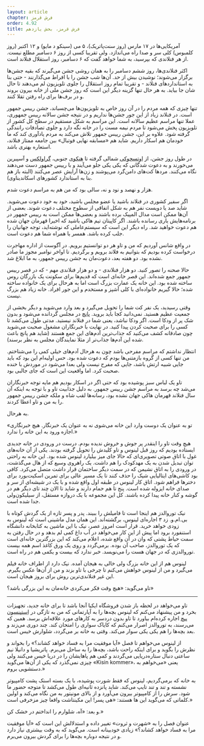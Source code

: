 ```yaml
---
layout: article
chapter: فرش قرمز
order: 4.92
title: فرش قرمز، بخش یازدهم
---
```



آمریکایی‌ها در ۱۷ مارس (روز سنت‌پاتریک)، ۵ می (سینکو د مایو) و ۱۲ اکتبر (روز کلمبوس) کلی سر و صدا راه می‌اندازد. ولی تقریبا کسی از روز ۶ دسامبر مطلع نیست. از هر فنلاندی که بپرسید، به شما خواهد گفت که ۶ دسامبر، روز استقلال فنلاند است.

اکثر فنلاندی‌ها، روز ششم دسامبر را به همان روشی جشن می‌گیرند که بقیه جشن‌ها برگزار می‌شوند؛ نوشیدن بیش از حد.  آن‌ها شب جشن را با افراط می‌گذارنند - حتی بنا به استانداردهای فنلاند - و تقریبا تمام روز استقلال را جلوی تلویزیون لم می‌دهند تا حال شان جا بیاید. به هر حال تنها گزینه دیگر این است که روز جشن ملی از خانه بیرون بروند و در برف‌ها برای راه رفتن تقلا کنند. 

تنها چیزی که همه مردم را در آن روز خاص به تلویزیون‌ها می‌چسباند، جشن رییس جمهور است. در فنلاند زیاد از این جور جشن‌ها نداریم و در نتیجه جشن سالانه رییس جمهوری،‌ عملا تنها مراسم عظیم سالانه است. این مراسم به شکل مستقیم در سطح کل کشور از تلویزیون پخش می‌شود تا مردم نیمه مست را در خانه نگه دارد و جلوی تصادفات رانندگی گرفته شود. علاوه بر این، جشن رییس جمهور تلاش می‌کند به مردم یادآوری کند که ما خودمان هم اسکار داریم. شاید هم «مسابقه نهایی فوتبال» بین جامعه ممتاز فنلاند، استعاره بهتری باشد. 

در طول روز جشن، از <abbr title="Utsjoki">اوتسجوکی</abbr > شمالی گرفته تا <abbr title="Hanko">هنکو</abbr >ی جنوبی، <abbr title="Gravlax - نوعی ماهی آزاد نمک‌سود که در کشورهای اسکاندیناوی از آن به عنوان مزه یا تنقلات استفاده می‌شود.">گراولکس</abbr > و آسپیرین می‌خورند و به دعوت شدگانی که یکی یکی جلو می‌آیند و با رییس جمهور دست می‌دهند نگاه می‌کنند. مردها کت‌های دامن‌گرد می‌پوشند و زن‌ها آرایش عصر می‌کنند (البته باز هم بنا به استاندارد کشورهای اسکاندیناوی).

هزار و نهصد و نود و نه، سالی بود که من هم به مراسم دعوت شدم. 

اگر سفیر کشوری در فنلاند باشید یا عضو مجلس باشید، خود به خود دعوت می‌شوید. شاید صد یا دویست نفر هم به شکل اتفاقی از سطوح مختلف دعوت شوند. بعضی از آن‌ها ممکن است مدال المپیک برده باشند و بعضی‌ها ممکن است به رییس جمهور در برنامه‌هایش یاری رسانده باشند. اگر کاپیتان تیم هاکی باشید که اخیرا قهرمان جهان شده هم دعوت خواهید شد. راه دیگر این است که سیستم‌عاملی که نوشته‌اید، توجه جهانیان را جلب کرده باشد. همسر یا همراه شما هم دعوت است.

در واقع شانس آوردیم که من و تاو هر دو توانستیم برویم. در آگوست از اداره مهاجرت درخواست کرده بودیم که بتوانیم به فلاند برویم و برگردیم. تا اواخر نوامبر مجوز ما صادر نشده بود. دو هفته بعد، دعوت‌مان به جشن رییس جمهور، به ما ابلاغ شد. 

حالا صحنه را تصور کنید. دو هزار فنلاندی - و دو هزار فنلاندی مهم - که در قصر رییس جمهور جمع شده‌اند. این قصر خانه‌ای است که قدیم‌ها برای سکونت یک بازرگان روس ساخته شده بود. این خانه یک عمارت بزرگ است اما به هرحال برای یک خانواده ساخته شده؛ حالا گیریم خانواده‌ای با کلی آشپز و مستخدم و این جور افراد. خانه زیاد هم بزرگ نیست. 

وقتی رسیدید، یک نفر کت شما را تحویل می‌گیرد و بعد وارد می‌شوید و دیگر بخشی از جمعیت عظیم هستید. نمی‌دانید کجا باید بروید.  <abbr title="مشروبی الکلی حاوی آب‌میوه که در ظرف‌های بزرگ سرو می‌شود.">پانچ</abbr > در مجلس گردانده می‌شود و بدون شک پر از ودکا است. اگر ودکا نباشد، یعنی شما در فنلاند نیستید. مدتی طول می‌کشد تا کسی را برای صحبت کردن پیدا کنید. در نهایت با خبرنگاران مشغول صحبت می‌شوید چون صادقانه کشف می‌کنید که جذاب‌‌ترین آدم‌های این جمع هستند (شاید هم پانچ باعث شده این آدم‌ها جذاب‌تر از مثلا نمایندگان مجلس به نظر برسند).

انتظار نداشتم که مراسم مفرحی باشد چون به هرحال آدم‌های خیلی کمی را می‌شناختم. من تنها کسی از گروه بازمتنی‌ها بودم که دعوت شده بود. حس اولیه‌ام این بود که باید جایی شبیه ارتش باشد،‌ جایی که مفرح نیست ولی بعدا می‌شود در موردش با خنده صحبت کرد. اما واقعیت این است که جای جالبی بود. 

تاو یک لباس سبز پوشیده بود که حتی اگر در اسکار بودیم هم مایه توجه خبرنگاران می‌شد چه برسد به مراسم جشن رییس جمهور. به دلیل جذابیت تاو و با توجه به اینکه آن سال فنلاند قهرمان هاکی جهان نشده بود، رسانه‌ها لقب شاه و ملکه جشن رییس جمهور را به من و تاو اعطا کردند. 

به هرحال. 



«تو به عنوان یک دوست وارد این خانه می‌شوی نه به عنوان یک خبرنگار. هیچ خبرنگاری اجازه ورود به این خانه را ندارد.»

هیچ وقت تاو را اینقدر پر جوش و خروش ندیده بودم. درست در ورودی در خانه جدیدی ایستاده بودیم که روز قبل لینوس و تاو کلیدش را تحویل گرفته بودند. یکی از آن خانه‌های غول با اتاق صوتی تصویری‌ای که حالا جای میز بیلیارد لینوس شده بود. این خانه به راحتی توان تبدیل شدن به یک مهدکودک را هم داشت. یک راهروی وسیع که از هال می‌گذشت، در ورودی را به اتاق نشیمن که در سمت دیگر ساختمان قرار داشت متصل می‌کرد. کافی بود کاشی‌های ایتالیایی شیک را حذف کنند تا یک مسیر عالی برای تمرین اسکیت‌بورد برای دخترها فراهم شود. اتاق کار لینوس در طبقه اول واقع شده و با یک در شیشه‌ای از سر و صدای خانه ایزوله شده است. پنج تا هم حمام دارند و شاید تا الان چند تای دیگر هم در گوشه‌ و کنار خانه پیدا کرده باشند. کل این مجموعه با یک دروازه مستقل، از سیلیکون‌ولی جدا شده است. 

نیک توروالدز هم اینجا است تا فامیلش را ببیند. پدر و پسر تازه از یک گردش کوتاه با بی.ام.و. زد ۳ اجاره‌ای لینوس، برگشته‌اند. این همان مدل ماشینی است که لینوس به زودی خواهد خرید. قرار است امروز عصر، نیک با این ماشین به کتابخانه دانشگاه استنفورد برود اما پیش از این کار می‌خواهد در  آب داغ کمی لم بدهد و در حال رفتن به سمت حیاط پشتی که وان در آن واقع شده، اعلام می‌کند که این بزرگترین خانه‌ای است که یک توروالدز، صاحب آن بوده. برمی‌گردد و روی یک ورق کاغذ اسم همه بیست توروالدزی که در جهان هست را می‌نویسد. خبر ندارد که بیست و یکمی هم در راه است.

لینوس هم از این خانه بزرگ ولی خالی به هیجان آمده. نیک دارد از اطراف خانه فیلم می‌گیرد و من از لینوس خواهش می‌کنم تا چرخی با تاو بزند و من از آن‌ها عکس بگیرم. این غیر فنلاندی‌ترین روش برای بروز هیجان است.

تاو می‌گوید: «هیچ وقت فکر می‌کردی خانه‌مان به این بزرگی باشد؟»


<hr />


تاو می‌خواهد در لحظه باز شدن فروشگاه ایکیا آنجا باشد تا برای خانه جدید، تجهیزات بخرد و من پیشنهاد می‌کنم که لینوس بچه‌ها را به آپارتمانی که من به تازگی در <abbr title="Stinson Beach">استینسون بیچ</abbr > اجاره کرده‌ام بیاورد تا تاو بدون دردسر به کارهای مورد علاقه‌اش برسد. همین که می‌رسند، به توروالدز اصرار می‌کنم که کایاک سواری را امتحان کند. چند دوری می‌زند و بعد بچه‌ها را هم یکی یکی سوار می‌کند. وقتی به خانه بر می‌گردد، شلوارش خیس است.

از لینوس می‌خواهم تا فصل «آیا موفقیت مرا به فساد خواهد کشاند؟» را بخواند و نظرش را بگوید و برای اینکه راحت باشد، بچه‌ها را به ساحل می‌برم. پاتریشیا و دانیلا نیم ساعتی دنبال ستاره‌دریایی می‌گردند و کمی هم پاهایشان را در دریا خیس می‌کنند ولی چیزی نمی‌گذرد که یکی از آن‌ها می‌گوید «Kisin kommer»، یعنی «می‌خواهم به دستشویی بروم.»

به خانه که برمی‌گردیم، لینوس که فقط شورت پوشیده، با یک بسته اسنک پشت کامپیوتر نشسته و تند و تند تایپ می‌کند. شاید پانزده ثانیه‌ای طول می‌کشد تا متوجه حضور ما شود. سرش را از کامپیوتر بیرون می‌آورد و از بالای مونیتور به من نگاه می‌کند و اولین کلماتی که می‌گوید این ها هستند: «هی پسر! این مکینتاشت واقعا چیز مزخرفی است.»

و بعد: «آه، شلوارم را انداختم در خشک کن.»

عنوان فصل را به «شهرت و ثروت» تغییر داده و استدلالش این است که «آیا موفقیت مرا به فساد خواهد کشاند؟» زیادی خودبینانه است. می‌گوید که به وقت بیشتری نیاز دارد و در نتیجه دوباره بچه‌ها را برای گردش بیرون می‌برم. 




